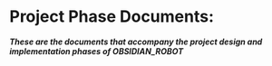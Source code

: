 # Project Phase Documents:

***These are the documents that accompany the project design and implementation phases of OBSIDIAN_ROBOT***
